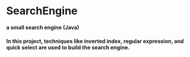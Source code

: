 # SearchEngine
**a small search engine (Java)**
#### In this project, techniques like inverted index, regular expression, and quick select are used to build the search engine.
